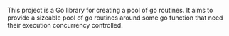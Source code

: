 This project is a Go library for creating a pool of go routines.
It aims to provide a sizeable pool of go routines around some go function that need their execution concurrency controlled.